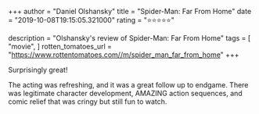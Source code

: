 +++
author = "Daniel Olshansky"
title = "Spider-Man: Far From Home"
date = "2019-10-08T19:15:05.321000"
rating = "⭐⭐⭐⭐⭐"

description = "Olshansky's review of Spider-Man: Far From Home"
tags = [
    "movie",
]
rotten_tomatoes_url = "https://www.rottentomatoes.com//m/spider_man_far_from_home"
+++

Surprisingly great!

The acting was refreshing, and it was a great follow up to endgame. There was legitimate character development, AMAZING action sequences, and comic relief that was cringy but still fun to watch.
